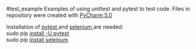 #test_example
Examples of using unittest and pytest to test code.
Files in repository were created with <a href="https://www.jetbrains.com/pycharm/">PyCharm 5.0 </a>   <br>

Installation of <a href="http://pytest.org/latest/" >pytest </a> and <a href="http://www.seleniumhq.org/"> selenium </a> are needed:  <br>
sudo pip <a href="http://pytest.org/latest/getting-started.html" >install -U pytest   </a>    <br>
sudo pip <a href="http://selenium-python.readthedocs.org/installation.html">install selenium </a>    <br>
 
